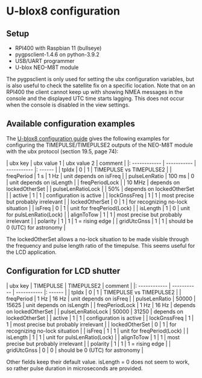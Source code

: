 # U-blox8 configuration

## Setup
- RPI400 with Raspbian 11 (bullseye)
- pygpsclient-1.4.6 on python-3.9.2
- USB/UART programmer
- U-blox NEO-M8T module

The pygpsclient is only used for setting the ubx configuration variables, but is also useful to check the satellite fix on a specific location. Note that on an RPI400 the client cannot keep up with showing NMEA messages in the console and the displayed UTC time starts lagging. This does not occur when the console is disabled in the view settings.

## Available configuration examples
The [U-blox8 configuration guide](https://content.u-blox.com/sites/default/files/products/documents/u-blox8-M8_ReceiverDescrProtSpec_UBX-13003221.pdf) gives the following examples for configuring the TIMEPULSE/TIMEPULSE2 outputs of the NEO-M8T module with the ubx protocol (section 19.5, page 74):

| ubx key           | ubx value 1 | ubx value 2 | comment |
|: ------------     | ----------- | ----------- |: ------ |
| tpIdx             | 0           | 1           | TIMEPULSE vs TIMEPULSE2 |
| freqPeriod        | 1 s         | 1 Hz        | unit depends on isFreq |
| pulseLenRatio     | 100 ms      | 0           | unit depends on isLength |
| freqPeriodLock    |             | 10 MHz      | depends on lockedOtherSet |
| pulseLenRatioLock |             | 50%         | depends on lockedOtherSet |
| active            | 1           | 1           | configuration is active |
| lockGnssFreq      | 1           | 1           | most precise but probably irrelevant |
| lockedOtherSet    | 0           | 1           | for recognizing no-lock situation |
| isFreq            | 0           | 1           | unit for freqPeriod(Lock) |
| isLength          | 1           | 0           | unit for pulsLenRatio(Lock) |
| alignToTow        | 1           | 1           | most precise but probably irrelevant |
| polarity          | 1           | 1           | 1 = rising edge |
| gridUtcGnss       | 1           | 1           | should be 0 (UTC) for astronomy |

The lockedOtherSet allows a no-lock situation to be made visible through the frequency and pulse length ratio of the timepulse. This seems useful for the LCD application.

## Configuration for LCD shutter

| ubx key           | TIMEPULSE   | TIMEPULSE2  | comment |
|: ------------     | ----------- | ----------- |: ------ |
| tpIdx             | 0           | 1           | TIMEPULSE vs TIMEPULSE2 |
| freqPeriod        | 1 Hz        | 16 Hz       | unit depends on isFreq |
| pulseLenRatio     | 50000       | 15625       | unit depends on isLength |
| freqPeriodLock    | 1 Hz        | 16 Hz       | depends on lockedOtherSet |
| pulseLenRatioLock | 50000       | 31250       | depends on lockedOtherSet |
| active            | 1           | 1           | configuration is active |
| lockGnssFreq      | 1           | 1           | most precise but probably irrelevant |
| lockedOtherSet    | 0           | 1           | for recognizing no-lock situation |
| isFreq            | 1           | 1           | unit for freqPeriod(Lock) |
| isLength          | 1           | 1           | unit for pulsLenRatio(Lock) |
| alignToTow        | 1           | 1           | most precise but probably irrelevant |
| polarity          | 1           | 1           | 1 = rising edge |
| gridUtcGnss       | 0           | 0           | should be 0 (UTC) for astronomy |

Other fields keep their default value.
isLength = 0 does not seem to work, so rather pulse duration in microseconds are provided.




